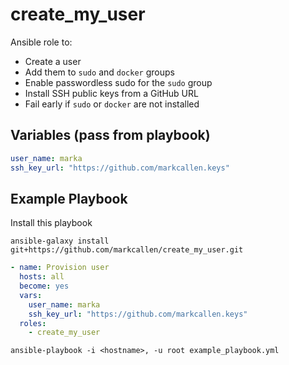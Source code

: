 # create_my_user

Ansible role to:
- Create a user
- Add them to `sudo` and `docker` groups
- Enable passwordless sudo for the `sudo` group
- Install SSH public keys from a GitHub URL
- Fail early if `sudo` or `docker` are not installed

## Variables (pass from playbook)

```yaml
user_name: marka
ssh_key_url: "https://github.com/markcallen.keys"
```

## Example Playbook

Install this playbook

```
ansible-galaxy install git+https://github.com/markcallen/create_my_user.git
```

```yaml
- name: Provision user
  hosts: all
  become: yes
  vars:
    user_name: marka
    ssh_key_url: "https://github.com/markcallen.keys"
  roles:
    - create_my_user
```

```
ansible-playbook -i <hostname>, -u root example_playbook.yml
```
